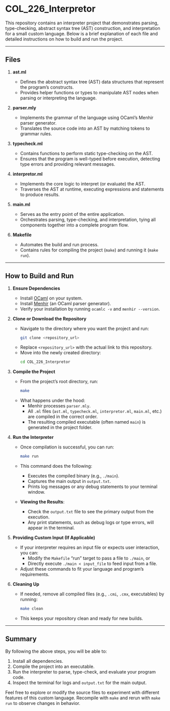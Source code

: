 # COL_226_Interpretor

This repository contains an interpreter project that demonstrates parsing, type-checking, abstract syntax tree (AST) construction, and interpretation for a small custom language. Below is a brief explanation of each file and detailed instructions on how to build and run the project.

---

## Files

1. **ast.ml**  
   - Defines the abstract syntax tree (AST) data structures that represent the program’s constructs.
   - Provides helper functions or types to manipulate AST nodes when parsing or interpreting the language.

2. **parser.mly**  
   - Implements the grammar of the language using OCaml’s Menhir parser generator.
   - Translates the source code into an AST by matching tokens to grammar rules.

3. **typecheck.ml**  
   - Contains functions to perform static type-checking on the AST.
   - Ensures that the program is well-typed before execution, detecting type errors and providing relevant messages.

4. **interpretor.ml**  
   - Implements the core logic to interpret (or evaluate) the AST.
   - Traverses the AST at runtime, executing expressions and statements to produce results.

5. **main.ml**  
   - Serves as the entry point of the entire application.
   - Orchestrates parsing, type-checking, and interpretation, tying all components together into a complete program flow.

6. **Makefile**  
   - Automates the build and run process.
   - Contains rules for compiling the project (`make`) and running it (`make run`).

---

## How to Build and Run

1. **Ensure Dependencies**  
   - Install [OCaml](https://ocaml.org/) on your system.  
   - Install [Menhir](https://gitlab.inria.fr/fpottier/menhir) (an OCaml parser generator).  
   - Verify your installation by running `ocamlc -v` and `menhir --version`.

2. **Clone or Download the Repository**  
   - Navigate to the directory where you want the project and run:  
     ```bash
     git clone <repository_url>
     ```
   - Replace `<repository_url>` with the actual link to this repository.  
   - Move into the newly created directory:
     ```bash
     cd COL_226_Interpretor
     ```

3. **Compile the Project**  
   - From the project’s root directory, run:
     ```bash
     make
     ```
   - What happens under the hood:
     - Menhir processes `parser.mly`.
     - All `.ml` files (`ast.ml`, `typecheck.ml`, `interpretor.ml`, `main.ml`, etc.) are compiled in the correct order.
     - The resulting compiled executable (often named `main`) is generated in the project folder.

4. **Run the Interpreter**  
   - Once compilation is successful, you can run:
     ```bash
     make run
     ```
   - This command does the following:
     - Executes the compiled binary (e.g., `./main`).
     - Captures the main output in `output.txt`.
     - Prints log messages or any debug statements to your terminal window.
     
   - **Viewing the Results**:
     - Check the `output.txt` file to see the primary output from the execution.
     - Any print statements, such as debug logs or type errors, will appear in the terminal.

5. **Providing Custom Input (If Applicable)**  
   - If your interpreter requires an input file or expects user interaction, you can:
     - Modify the `Makefile` “run” target to pass a file to `./main`, or
     - Directly execute `./main < input_file` to feed input from a file.
   - Adjust these commands to fit your language and program’s requirements.

6. **Cleaning Up**  
   - If needed, remove all compiled files (e.g., `.cmi`, `.cmx`, executables) by running:
     ```bash
     make clean
     ```
   - This keeps your repository clean and ready for new builds.

---

## Summary

By following the above steps, you will be able to:

1. Install all dependencies.
2. Compile the project into an executable.
3. Run the interpreter to parse, type-check, and evaluate your program code.
4. Inspect the terminal for logs and `output.txt` for the main output.

Feel free to explore or modify the source files to experiment with different features of this custom language. Recompile with `make` and rerun with `make run` to observe changes in behavior.
